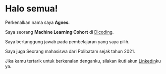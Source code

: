 # Halo semua! 

Perkenalkan nama saya **Agnes**.<br>

Saya seorang **Machine Learning Cohort** di [Dicoding](https://www.dicoding.com/).<br>

Saya bertanggung jawab pada pembelajaran yang saya pilih.<br>

Saya juga Seorang mahasiswa dari Polibatam sejak tahun 2021.<br>

Jika kamu tertarik untuk berkenalan denganku, silakan ikuti akun [Linkedin](www.linkedin.com/in/agnes-imanuela-nababan-110654224)ku ya.

